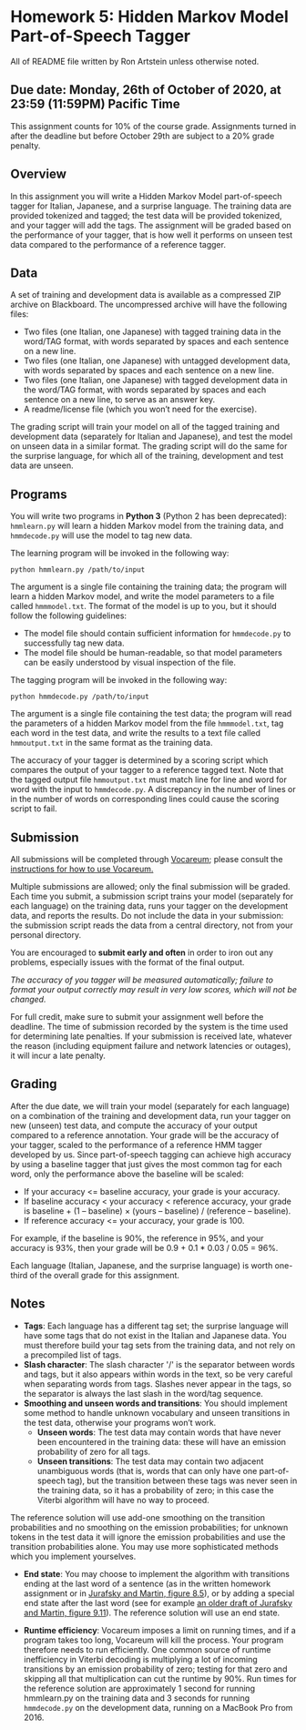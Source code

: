 # Homework 5: Hidden Markov Model Part-of-Speech Tagger
All of README file written by Ron Artstein unless otherwise noted.
## Due date: Monday, 26th of October of 2020, at 23:59 (11:59PM) Pacific Time
This assignment counts for 10% of the course grade. Assignments turned in after the deadline but before October 29th are 
subject to a 20% grade penalty.

## Overview
In this assignment you will write a Hidden Markov Model part-of-speech tagger for Italian, Japanese, and a surprise 
language. The training data are provided tokenized and tagged; the test data will be provided tokenized, and your tagger 
will add the tags. The assignment will be graded based on the performance of your tagger, that is how well it performs 
on unseen test data compared to the performance of a reference tagger.


## Data
A set of training and development data is available as a compressed ZIP archive on Blackboard. The uncompressed archive 
will have the following files:
* Two files (one Italian, one Japanese) with tagged training data in the word/TAG format, with words separated by spaces 
and each sentence on a new line.
* Two files (one Italian, one Japanese) with untagged development data, with words separated by spaces and each sentence 
on a new line.
* Two files (one Italian, one Japanese) with tagged development data in the word/TAG format, with words separated by 
spaces and each sentence on a new line, to serve as an answer key.
* A readme/license file (which you won’t need for the exercise).

The grading script will train your model on all of the tagged training and development data (separately for Italian and 
Japanese), and test the model on unseen data in a similar format. The grading script will do the same for the surprise 
language, for which all of the training, development and test data are unseen.

## Programs
You will write two programs in **Python 3** (Python 2 has been deprecated): `hmmlearn.py` will learn a hidden Markov 
model from the training data, and `hmmdecode.py` will use the model to tag new data.

The learning program will be invoked in the following way:
```
python hmmlearn.py /path/to/input
```
The argument is a single file containing the training data; the program will learn a hidden Markov model, and write the 
model parameters to a file called `hmmmodel.txt`. The format of the model is up to you, but it should follow the 
following guidelines:
* The model file should contain sufficient information for `hmmdecode.py` to successfully tag new data.
* The model file should be human-readable, so that model parameters can be easily understood by visual inspection of the 
file.

The tagging program will be invoked in the following way:
```
python hmmdecode.py /path/to/input
```
The argument is a single file containing the test data; the program will read the parameters of a hidden Markov model 
from the file `hmmmodel.txt`, tag each word in the test data, and write the results to a text file called `hmmoutput.txt` 
in the same format as the training data.

The accuracy of your tagger is determined by a scoring script which compares the output of your tagger to a reference 
tagged text. Note that the tagged output file `hmmoutput.txt` must match line for line and word for word with the input 
to `hmmdecode.py`. A discrepancy in the number of lines or in the number of words on corresponding lines could cause the 
scoring script to fail.

## Submission
All submissions will be completed through [Vocareum](https://labs.vocareum.com/main/main.php); please consult the 
[instructions for how to use Vocareum.](http://ron.artstein.org/csci544-2020-08/Student-Help-Vocareum.pdf)

Multiple submissions are allowed; only the final submission will be graded. Each time you submit, a submission script 
trains your model (separately for each language) on the training data, runs your tagger on the development data, and 
reports the results. Do not include the data in your submission: the submission script reads the data from a central 
directory, not from your personal directory.

You are encouraged to **submit early and often** in order to iron out any problems, especially issues with the format of 
the final output.

_The accuracy of you tagger will be measured automatically; failure to format your output correctly may result in very 
low scores, which will not be changed._

For full credit, make sure to submit your assignment well before the deadline. The time of submission recorded by the 
system is the time used for determining late penalties. If your submission is received late, whatever the reason 
(including equipment failure and network latencies or outages), it will incur a late penalty.

## Grading
After the due date, we will train your model (separately for each language) on a combination of the training and 
development data, run your tagger on new (unseen) test data, and compute the accuracy of your output compared to a 
reference annotation. Your grade will be the accuracy of your tagger, scaled to the performance of a reference HMM 
tagger developed by us. Since part-of-speech tagging can achieve high accuracy by using a baseline tagger that just 
gives the most common tag for each word, only the performance above the baseline will be scaled:

* If your accuracy <= baseline accuracy, your grade is your accuracy.
* If baseline accuracy < your accuracy < reference accuracy, your grade is baseline + (1 – baseline) × (yours – baseline) 
/ (reference – baseline).
* If reference accuracy <= your accuracy, your grade is 100.

For example, if the baseline is 90%, the reference in 95%, and your accuracy is 93%, then your grade will be 0.9 + 0.1 * 
0.03 / 0.05 = 96%.

Each language (Italian, Japanese, and the surprise language) is worth one-third of the overall grade for this assignment.

## Notes
* **Tags**: Each language has a different tag set; the surprise language will have some tags that do not exist in the 
Italian and Japanese data. You must therefore build your tag sets from the training data, and not rely on a precompiled 
list of tags.
* **Slash character**: The slash character '/' is the separator between words and tags, but it also appears within words 
in the text, so be very careful when separating words from tags. Slashes never appear in the tags, so the separator is 
always the last slash in the word/tag sequence.
* **Smoothing and unseen words and transitions**: You should implement some method to handle unknown vocabulary and 
unseen transitions in the test data, otherwise your programs won’t work.
    * **Unseen words**: The test data may contain words that have never been encountered in the training data: these 
    will have an emission probability of zero for all tags.
    * **Unseen transitions**: The test data may contain two adjacent unambiguous words (that is, words that can only 
    have one part-of-speech tag), but the transition between these tags was never seen in the training data, so it has a 
    probability of zero; in this case the Viterbi algorithm will have no way to proceed.

The reference solution will use add-one smoothing on the transition probabilities and no smoothing on the emission 
probabilities; for unknown tokens in the test data it will ignore the emission probabilities and use the transition 
probabilities alone. You may use more sophisticated methods which you implement yourselves.
* **End state**: You may choose to implement the algorithm with transitions ending at the last word of a sentence (as in 
the written homework assignment or in [Jurafsky and Martin, figure 8.5](https://web.stanford.edu/~jurafsky/slp3/8.pdf)), 
or by adding a special end state after the last word (see for example 
[an older draft of Jurafsky and Martin, figure 9.11](https://web.archive.org/web/20180219142952/https://web.stanford.edu/~jurafsky/slp3/9.pdf)). 
The reference solution will use an end state.


* **Runtime efficiency**: Vocareum imposes a limit on running times, and if a program takes too long, Vocareum will kill 
the process. Your program therefore needs to run efficiently. One common source of runtime inefficiency in Viterbi 
decoding is multiplying a lot of incoming transitions by an emission probability of zero; testing for that zero and 
skipping all that multiplication can cut the runtime by 90%. Run times for the reference solution are approximately 1 
second for running hmmlearn.py on the training data and 3 seconds for running `hmmdecode.py` on the development data, 
running on a MacBook Pro from 2016.
